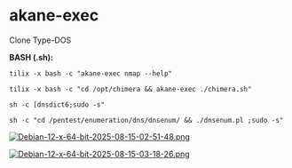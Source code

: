 # akane-exec
Clone Type-DOS

**BASH (.sh):** 
```
tilix -x bash -c "akane-exec nmap --help"
```
```
tilix -x bash -c "cd /opt/chimera && akane-exec ./chimera.sh"
```
```
sh -c [dnsdict6;sudo -s"
```
```
sh -c "cd /pentest/enumeration/dns/dnsenum/ && ./dnsenum.pl ;sudo -s"
```
[![Debian-12-x-64-bit-2025-08-15-02-51-48.png](https://i.postimg.cc/26rtD8J7/Debian-12-x-64-bit-2025-08-15-02-51-48.png)](https://postimg.cc/GBgKPrb4)

[![Debian-12-x-64-bit-2025-08-15-03-18-26.png](https://i.postimg.cc/qvhBh0wT/Debian-12-x-64-bit-2025-08-15-03-18-26.png)](https://postimg.cc/21YNMsgc)
